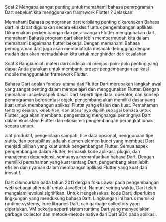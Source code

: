 Soal 2
Mengapa sangat penting untuk memahami bahasa pemrograman Dart sebelum kita menggunakan framework Flutter ? Jelaskan!

Memahami Bahasa pemogranan dart terbilang penting dikarenakan Bahasa dart ini dapat digunakan secara eksklusif untuk pengembangan aplikasi. Dikarenakan perkembangan dan perancangan Flutter menggunakan dart, memahami Bahasa program dart akan lebih mempermudah kita dalam memahami bagaimana flutter bekerja. Dengan memahami Bahasa pemograman dart juga akan membuat kita melacak debugging dengan mudah dan akan memudahkan kita untuk menghindar dari kesalahan.


Soal 3
Rangkumlah materi dari codelab ini menjadi poin-poin penting yang dapat Anda gunakan untuk membantu proses pengembangan aplikasi mobile menggunakan framework Flutter.

Bahasa Dart adalah fondasi utama dari Flutter Dart merupakan langkah awal yang sangat penting dalam mempelajari dan menggunakan Flutter. Dengan memahami aspek-aspek dasar Dart seperti tipe data, operator, dan konsep pemrograman berorientasi objek, pengembang akan memiliki dasar yang kuat untuk membangun aplikasi Flutter yang efisien dan kuat. Pemahaman tentang sejarah, kelebihan, dan alasannya dipilih sebagai bahasa untuk Flutter juga akan membantu pengembang menghargai pentingnya Dart dalam ekosistem Flutter dan ekosistem pengembangan perangkat lunak secara umum. 

alat produktif, pengelolaan sampah, tipe data opsional, penggunaan tipe statis, dan portabilitas, adalah elemen-elemen kunci yang membuat Dart menjadi pilihan yang kuat untuk pengembangan Flutter. Semua aspek pengembangan dalam Flutter, termasuk kode aplikasi, plugin, dan manajemen dependensi, semuanya memanfaatkan bahasa Dart. Dengan memiliki pemahaman yang kuat tentang Dart, pengembang akan lebih efisien dan nyaman dalam membangun aplikasi Flutter yang kuat dan inovatif.

Dart diluncurkan pada tahun 2011 dengan fokus awal pada pengembangan web sebagai alternatif untuk JavaScript. Namun, seiring waktu, Dart telah mengalami evolusi signifikan. Untuk mengeksekusi kode Dart, diperlukan lingkungan yang mendukung bahasa Dart. Lingkungan ini harus memiliki runtime systems, core libraries Dart, dan garbage collectors yang diperlukan. VM bekerja seperti sistem runtime Dart yang menyediakan garbage collector dan metode-metode native dari Dart SDK pada aplikasi.